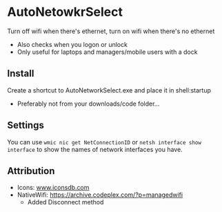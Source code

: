 # AutoNetowkrSelect
Turn off wifi when there's ethernet, turn on wifi when there's no ethernet
* Also checks when you logon or unlock
* Only useful for laptops and managers/mobile users with a dock

## Install
Create a shortcut to AutoNetworkSelect.exe and place it in shell:startup
* Preferably not from your downloads/code folder...

## Settings
You can use `wmic nic get NetConnectionID` or `netsh interface show interface` to show the names of network interfaces you have.

## Attribution
* Icons: www.iconsdb.com
* NativeWifi: https://archive.codeplex.com/?p=managedwifi
  * Added Disconnect method
